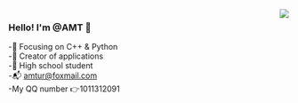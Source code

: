 <img align="right" src="https://github-readme-stats.vercel.app/api?username=AMT-J&show_icons=true&icon_color=CE1D2D&text_color=718096&bg_color=ffffff&hide_title=true" />

### Hello! I'm @AMT  :wave:

-:orange_book: Focusing on C++ & Python  
-:hammer: Creator of applications  
-:ram: High school student  
-:mailbox_with_mail: amtur@foxmail.com  
-My QQ number :point_right:1011312091  

